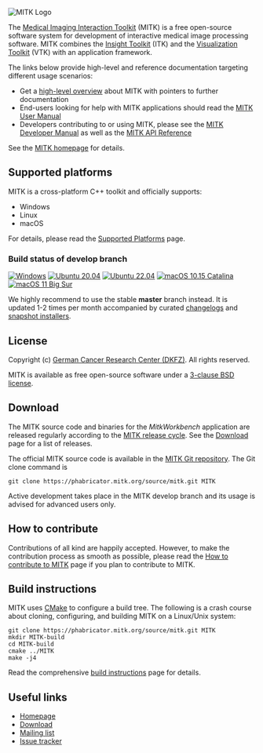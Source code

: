 ![MITK Logo][logo]

The [Medical Imaging Interaction Toolkit][mitk] (MITK) is a free open-source software
system for development of interactive medical image processing software. MITK
combines the [Insight Toolkit][itk] (ITK) and the [Visualization Toolkit][vtk] (VTK) with an application framework.

The links below provide high-level and reference documentation targeting different
usage scenarios:

 - Get a [high-level overview][mitk-overview] about MITK with pointers to further
   documentation
 - End-users looking for help with MITK applications should read the
   [MITK User Manual][mitk-usermanual]
 - Developers contributing to or using MITK, please see the [MITK Developer Manual][mitk-devmanual]
   as well as the [MITK API Reference][mitk-apiref]

See the [MITK homepage][mitk] for details.

Supported platforms
-------------------

MITK is a cross-platform C++ toolkit and officially supports:

 - Windows
 - Linux
 - macOS

For details, please read the [Supported Platforms][platforms] page.

### Build status of develop branch

[![Windows][windows-build-status]][cdash]
[![Ubuntu 20.04][ubuntu-20.04-build-status]][cdash]
[![Ubuntu 22.04][ubuntu-22.04-build-status]][cdash]
[![macOS 10.15 Catalina][macos-10.15-build-status]][cdash]
[![macOS 11 Big Sur][macos-11-build-status]][cdash]

We highly recommend to use the stable **master** branch instead. It is updated 1-2 times per month accompanied by curated [changelogs][changelog] and [snapshot installers][snapshot-installers].

License
-------

Copyright (c) [German Cancer Research Center (DKFZ)][dkfz]. All rights reserved.

MITK is available as free open-source software under a [3-clause BSD license][license].

Download
--------

The MITK source code and binaries for the *MitkWorkbench* application are released regularly according to the [MITK release cycle][release-cycle]. See the [Download][download] page for a list of releases.

The official MITK source code is available in the [MITK Git repository][phab_repo]. The Git clone command is

    git clone https://phabricator.mitk.org/source/mitk.git MITK

Active development takes place in the MITK develop branch and its usage is advised for advanced users only.

How to contribute
-----------------

Contributions of all kind are happily accepted. However, to make the contribution process as smooth as possible, please read the [How to contribute to MITK][contribute] page if you plan to contribute to MITK.

Build instructions
------------------

MITK uses [CMake][cmake] to configure a build tree. The following is a crash course about cloning, configuring, and building MITK on a Linux/Unix system:

    git clone https://phabricator.mitk.org/source/mitk.git MITK
    mkdir MITK-build
    cd MITK-build
    cmake ../MITK
    make -j4

Read the comprehensive [build instructions][build] page for details.

Useful links
------------

 - [Homepage][mitk]
 - [Download][download]
 - [Mailing list][mailinglist]
 - [Issue tracker][bugs]

[logo]: https://github.com/MITK/MITK/raw/master/mitk.png
[mitk]: https://www.mitk.org
[itk]: https://itk.org
[vtk]: https://vtk.org
[mitk-overview]: https://docs.mitk.org/2024.06/
[mitk-usermanual]: https://docs.mitk.org/2024.06/UserManualPortal.html
[mitk-devmanual]: https://docs.mitk.org/2024.06/DeveloperManualPortal.html
[mitk-apiref]: https://docs.mitk.org/2024.06/usergroup0.html
[platforms]: https://docs.mitk.org/2024.06/SupportedPlatformsPage.html
[dkfz]: https://www.dkfz.de
[license]: https://github.com/MITK/MITK/blob/master/LICENSE
[release-cycle]: https://www.mitk.org/MitkReleaseCycle
[download]: https://www.mitk.org/Download
[phab_repo]: https://phabricator.mitk.org/source/mitk/
[contribute]: https://www.mitk.org/How_to_contribute
[cmake]: https://www.cmake.org
[build]: https://docs.mitk.org/2024.06/BuildInstructionsPage.html
[mailinglist]: https://www.mitk.org/Mailinglist
[bugs]: https://phabricator.mitk.org/maniphest/
[cdash]: https://cdash.mitk.org/index.php?project=MITK
[changelog]: https://phabricator.mitk.org/w/mitk/changelog/
[snapshot-installers]: https://www.mitk.org/download/ci/snapshots/
[windows-build-status]: https://ci.mitk.org/buildStatus/icon?job=MITK%2FContinuous%2FWindows&subject=Windows
[ubuntu-22.04-build-status]: https://ci.mitk.org/buildStatus/icon?job=MITK%2FContinuous%2FUbuntu+22.04&subject=Ubuntu+22.04
[ubuntu-20.04-build-status]: https://ci.mitk.org/buildStatus/icon?job=MITK%2FContinuous%2FUbuntu+20.04&subject=Ubuntu+20.04
[macOS-10.15-build-status]: https://ci.mitk.org/buildStatus/icon?job=MITK%2FContinuous%2FmacOS+Catalina&subject=macOS+10.15+Catalina
[macOS-11-build-status]: https://ci.mitk.org/buildStatus/icon?job=MITK%2FContinuous%2FmacOS+Big+Sur&subject=macOS+11+Big+Sur
